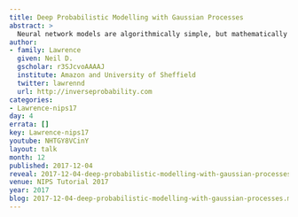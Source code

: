 ```yaml
---
title: Deep Probabilistic Modelling with Gaussian Processes
abstract: >
  Neural network models are algorithmically simple, but mathematically complex. Gaussian process models are mathematically simple, but algorithmically complex. In this tutorial we will explore Deep Gaussian Process models. They bring advantages in their mathematical simplicity but are challenging in their algorithmic complexity. We will give an overview of Gaussian processes and highlight the algorithmic approximations that allow us to stack Gaussian process models: they are based on variational methods. In the last part of the tutorial will explore a use case exemplar: uncertainty quantification. We end with open questions.
author:
- family: Lawrence
  given: Neil D.
  gscholar: r3SJcvoAAAAJ
  institute: Amazon and University of Sheffield
  twitter: lawrennd
  url: http://inverseprobability.com
categories:
- Lawrence-nips17
day: 4
errata: []
key: Lawrence-nips17
youtube: NHTGY8VCinY
layout: talk
month: 12
published: 2017-12-04
reveal: 2017-12-04-deep-probabilistic-modelling-with-gaussian-processes.slides.html
venue: NIPS Tutorial 2017
year: 2017
blog: 2017-12-04-deep-probabilistic-modelling-with-gaussian-processes.md
---
```

